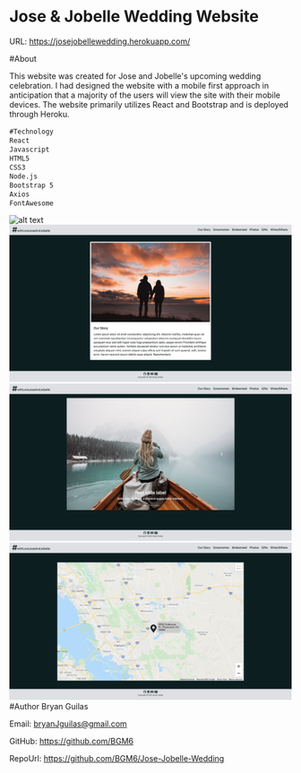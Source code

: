 # Jose & Jobelle Wedding Website

URL: https://josejobellewedding.herokuapp.com/

#About

This website was created for Jose and Jobelle's upcoming wedding celebration. 
I had designed the website with a mobile first approach in anticipation that a 
majority of the users will view the site with their mobile devices. The website primarily utilizes 
React and Bootstrap and is deployed through Heroku.

    
    #Technology
    React
    Javascript
    HTML5
    CSS3
    Node.js
    Bootstrap 5
    Axios
    FontAwesome

![alt text](screenShot/screenShot1.JPG "HTML Screenshot")
![alt text](screenShot/screenShot2.JPG "HTML Screenshot")
![alt text](screenShot/screenShot3.JPG "HTML Screenshot")
![alt text](screenShot/screenShot4.JPG "HTML Screenshot")
#Author
Bryan Guilas

Email: bryanJguilas@gmail.com

GitHub: https://github.com/BGM6
    
RepoUrl: https://github.com/BGM6/Jose-Jobelle-Wedding
